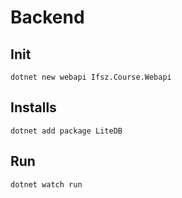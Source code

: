 # Backend

## Init
`dotnet new webapi Ifsz.Course.Webapi`

## Installs
`dotnet add package LiteDB`

## Run
`dotnet watch run`
